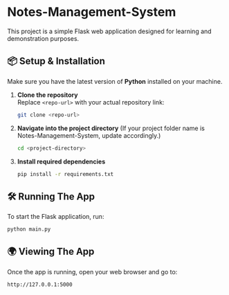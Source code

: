 # Notes-Management-System

This project is a simple Flask web application designed for learning and demonstration purposes.

## 📦 Setup & Installation

Make sure you have the latest version of **Python** installed on your machine.

1. **Clone the repository**  
   Replace `<repo-url>` with your actual repository link:
   ```bash
   git clone <repo-url>

2. **Navigate into the project directory**
(If your project folder name is Notes-Management-System, update accordingly.)
   ```bash
   cd <project-directory>

3. **Install required dependencies**
   ```bash
   pip install -r requirements.txt

## 🛠 Running The App

To start the Flask application, run:
   ```bash
   python main.py
   ```

## 🌍 Viewing The App
Once the app is running, open your web browser and go to:
   ```
   http://127.0.0.1:5000
   ```
